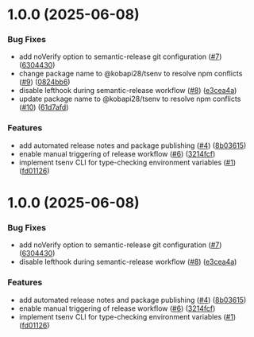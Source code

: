 # 1.0.0 (2025-06-08)


### Bug Fixes

* add noVerify option to semantic-release git configuration ([#7](https://github.com/kobapi28/tsenv/issues/7)) ([6304430](https://github.com/kobapi28/tsenv/commit/6304430aa89b65a4b86a354bdbb587c54ad2eda2))
* change package name to @kobapi28/tsenv to resolve npm conflicts ([#9](https://github.com/kobapi28/tsenv/issues/9)) ([0824bb6](https://github.com/kobapi28/tsenv/commit/0824bb65478b5a71caf734d195baf199f548cfe1))
* disable lefthook during semantic-release workflow ([#8](https://github.com/kobapi28/tsenv/issues/8)) ([e3cea4a](https://github.com/kobapi28/tsenv/commit/e3cea4ae89fa963285de78079a8df5c68113b81b))
* update package name to @kobapi28/tsenv to resolve npm conflicts ([#10](https://github.com/kobapi28/tsenv/issues/10)) ([61d7afd](https://github.com/kobapi28/tsenv/commit/61d7afd30b2aa35a593704c1745700cc4c7c0304))


### Features

* add automated release notes and package publishing ([#4](https://github.com/kobapi28/tsenv/issues/4)) ([8b03615](https://github.com/kobapi28/tsenv/commit/8b036151b381fbb5c0a8caf9f2d6ef921c966fc7))
* enable manual triggering of release workflow ([#6](https://github.com/kobapi28/tsenv/issues/6)) ([3214fcf](https://github.com/kobapi28/tsenv/commit/3214fcf01532ecde6b8a8fd4e548dc64134a025b))
* implement tsenv CLI for type-checking environment variables ([#1](https://github.com/kobapi28/tsenv/issues/1)) ([fd01126](https://github.com/kobapi28/tsenv/commit/fd01126e1d40e47d90154bb297368b086824da6a))

# 1.0.0 (2025-06-08)


### Bug Fixes

* add noVerify option to semantic-release git configuration ([#7](https://github.com/kobapi28/tsenv/issues/7)) ([6304430](https://github.com/kobapi28/tsenv/commit/6304430aa89b65a4b86a354bdbb587c54ad2eda2))
* disable lefthook during semantic-release workflow ([#8](https://github.com/kobapi28/tsenv/issues/8)) ([e3cea4a](https://github.com/kobapi28/tsenv/commit/e3cea4ae89fa963285de78079a8df5c68113b81b))


### Features

* add automated release notes and package publishing ([#4](https://github.com/kobapi28/tsenv/issues/4)) ([8b03615](https://github.com/kobapi28/tsenv/commit/8b036151b381fbb5c0a8caf9f2d6ef921c966fc7))
* enable manual triggering of release workflow ([#6](https://github.com/kobapi28/tsenv/issues/6)) ([3214fcf](https://github.com/kobapi28/tsenv/commit/3214fcf01532ecde6b8a8fd4e548dc64134a025b))
* implement tsenv CLI for type-checking environment variables ([#1](https://github.com/kobapi28/tsenv/issues/1)) ([fd01126](https://github.com/kobapi28/tsenv/commit/fd01126e1d40e47d90154bb297368b086824da6a))
